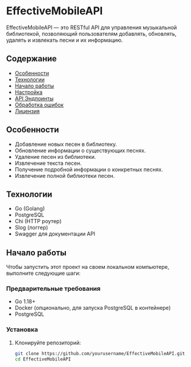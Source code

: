 # EffectiveMobileAPI

EffectiveMobileAPI — это RESTful API для управления музыкальной библиотекой, позволяющий пользователям добавлять, обновлять, удалять и извлекать песни и их информацию.

## Содержание
- [Особенности](#особенности)
- [Технологии](#технологии)
- [Начало работы](#начало-работы)
- [Настройка](#настройка)
- [API Эндпоинты](#api-эндпоинты)
- [Обработка ошибок](#обработка-ошибок)
- [Лицензия](#лицензия)

## Особенности
- Добавление новых песен в библиотеку.
- Обновление информации о существующих песнях.
- Удаление песен из библиотеки.
- Извлечение текста песен.
- Получение подробной информации о конкретных песнях.
- Извлечение полной библиотеки песен.

## Технологии
- Go (Golang)
- PostgreSQL
- Chi (HTTP роутер)
- Slog (логгер)
- Swagger для документации API

## Начало работы

Чтобы запустить этот проект на своем локальном компьютере, выполните следующие шаги:

### Предварительные требования
- Go 1.18+
- Docker (опционально, для запуска PostgreSQL в контейнере)
- PostgreSQL

### Установка

1. Клонируйте репозиторий:
   ```bash
   git clone https://github.com/yourusername/EffectiveMobileAPI.git
   cd EffectiveMobileAPI
